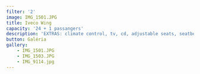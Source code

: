 ```yaml
---
filter: '2'
image: IMG_1501.JPG
title: Iveco Wing
capacity: '24 + 1 passangers'
description: 'EXTRAS: climate control, tv, cd, adjustable seats, seatbelt'
button: Galéria
gallery:
    - IMG_1501.JPG
    - IMG_1503.JPG
    - IMG_9114.jpg
---
```

